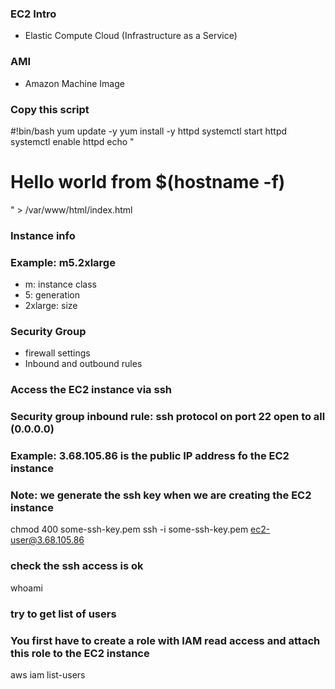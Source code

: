 ### EC2 Intro
- Elastic Compute Cloud (Infrastructure as a Service)

### AMI
- Amazon Machine Image

### Copy this script

#!bin/bash
yum update -y
yum install -y httpd
systemctl start httpd
systemctl enable httpd
echo "<h1>Hello world from $(hostname -f)</h1>" > /var/www/html/index.html

### Instance info
### Example: m5.2xlarge
- m: instance class
- 5: generation
- 2xlarge: size 

### Security Group
- firewall settings
- Inbound and outbound rules


### Access the EC2 instance via ssh
### Security group inbound rule: ssh protocol on port 22 open to all (0.0.0.0)
### Example: 3.68.105.86 is the public IP address fo the EC2 instance
### Note: we generate the ssh key when we are creating the EC2 instance
chmod 400 some-ssh-key.pem
ssh -i some-ssh-key.pem ec2-user@3.68.105.86

### check the ssh access is ok
whoami

### try to get list of users
### You first have to create a role with IAM read access and attach this role to the EC2 instance
aws iam list-users














